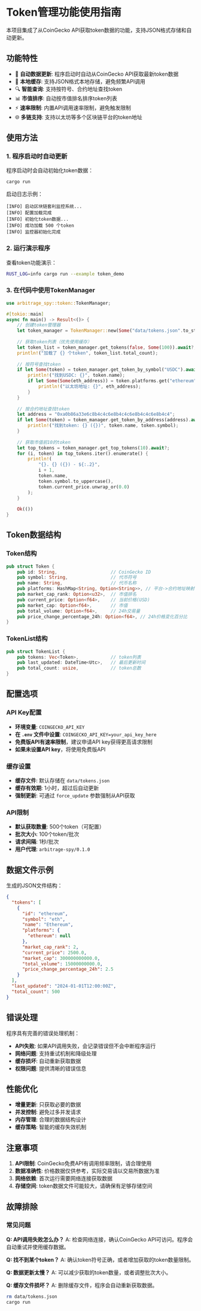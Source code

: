 # Token管理功能使用指南

本项目集成了从CoinGecko API获取token数据的功能，支持JSON格式存储和自动更新。

## 功能特性

- 🔄 **自动数据更新**: 程序启动时自动从CoinGecko API获取最新token数据
- 💾 **本地缓存**: 支持JSON格式本地存储，避免频繁API调用
- 🔍 **智能查询**: 支持按符号、合约地址查找token
- 📊 **市值排序**: 自动按市值排名排序token列表
- ⚡ **速率限制**: 内置API调用速率限制，避免触发限制
- 🌐 **多链支持**: 支持以太坊等多个区块链平台的token地址

## 使用方法

### 1. 程序启动时自动更新

程序启动时会自动初始化token数据：

```bash
cargo run
```

启动日志示例：
```
[INFO] 启动区块链套利监控系统...
[INFO] 配置加载完成
[INFO] 初始化token数据...
[INFO] 成功加载 500 个token
[INFO] 监控器初始化完成
```

### 2. 运行演示程序

查看token功能演示：

```bash
RUST_LOG=info cargo run --example token_demo
```

### 3. 在代码中使用TokenManager

```rust
use arbitrage_spy::token::TokenManager;

#[tokio::main]
async fn main() -> Result<()> {
    // 创建token管理器
    let token_manager = TokenManager::new(Some("data/tokens.json".to_string()));
    
    // 获取token列表（优先使用缓存）
    let token_list = token_manager.get_tokens(false, Some(100)).await?;
    println!("加载了 {} 个token", token_list.total_count);
    
    // 按符号查找token
    if let Some(token) = token_manager.get_token_by_symbol("USDC").await? {
        println!("找到USDC: {}", token.name);
        if let Some(Some(eth_address)) = token.platforms.get("ethereum") {
            println!("以太坊地址: {}", eth_address);
        }
    }
    
    // 按合约地址查找token
    let address = "0xa0b86a33e6c8b4c4c6e8b4c4c6e8b4c4c6e8b4c4";
    if let Some(token) = token_manager.get_token_by_address(address).await? {
        println!("找到token: {} ({})", token.name, token.symbol);
    }
    
    // 获取市值前10的token
    let top_tokens = token_manager.get_top_tokens(10).await?;
    for (i, token) in top_tokens.iter().enumerate() {
        println!(
            "{}. {} ({}) - ${:.2}",
            i + 1,
            token.name,
            token.symbol.to_uppercase(),
            token.current_price.unwrap_or(0.0)
        );
    }
    
    Ok(())
}
```

## Token数据结构

### Token结构

```rust
pub struct Token {
    pub id: String,                    // CoinGecko ID
    pub symbol: String,                // 代币符号
    pub name: String,                  // 代币名称
    pub platforms: HashMap<String, Option<String>>, // 平台->合约地址映射
    pub market_cap_rank: Option<u32>,  // 市值排名
    pub current_price: Option<f64>,    // 当前价格(USD)
    pub market_cap: Option<f64>,       // 市值
    pub total_volume: Option<f64>,     // 24h交易量
    pub price_change_percentage_24h: Option<f64>, // 24h价格变化百分比
}
```

### TokenList结构

```rust
pub struct TokenList {
    pub tokens: Vec<Token>,            // token列表
    pub last_updated: DateTime<Utc>,   // 最后更新时间
    pub total_count: usize,            // token总数
}
```

## 配置选项

### API Key配置

- **环境变量**: `COINGECKO_API_KEY`
- **在 `.env` 文件中设置**: `COINGECKO_API_KEY=your_api_key_here`
- **免费版API有速率限制**，建议申请API key获得更高请求限制
- **如果未设置API key**，将使用免费版API

### 缓存设置

- **缓存文件**: 默认存储在 `data/tokens.json`
- **缓存有效期**: 1小时，超过后自动更新
- **强制更新**: 可通过 `force_update` 参数强制从API获取

### API限制

- **默认获取数量**: 500个token（可配置）
- **批次大小**: 100个token/批次
- **请求间隔**: 1秒/批次
- **用户代理**: `arbitrage-spy/0.1.0`

## 数据文件示例

生成的JSON文件结构：

```json
{
  "tokens": [
    {
      "id": "ethereum",
      "symbol": "eth",
      "name": "Ethereum",
      "platforms": {
        "ethereum": null
      },
      "market_cap_rank": 2,
      "current_price": 2500.0,
      "market_cap": 300000000000.0,
      "total_volume": 15000000000.0,
      "price_change_percentage_24h": 2.5
    }
  ],
  "last_updated": "2024-01-01T12:00:00Z",
  "total_count": 500
}
```

## 错误处理

程序具有完善的错误处理机制：

- **API失败**: 如果API调用失败，会记录错误但不会中断程序运行
- **网络问题**: 支持重试机制和降级处理
- **缓存损坏**: 自动重新获取数据
- **权限问题**: 提供清晰的错误信息

## 性能优化

- **增量更新**: 只获取必要的数据
- **并发控制**: 避免过多并发请求
- **内存管理**: 合理的数据结构设计
- **缓存策略**: 智能的缓存失效机制

## 注意事项

1. **API限制**: CoinGecko免费API有调用频率限制，请合理使用
2. **数据准确性**: 价格数据仅供参考，实际交易请以交易所数据为准
3. **网络依赖**: 首次运行需要网络连接获取数据
4. **存储空间**: token数据文件可能较大，请确保有足够存储空间

## 故障排除

### 常见问题

**Q: API调用失败怎么办？**
A: 检查网络连接，确认CoinGecko API可访问。程序会自动重试并使用缓存数据。

**Q: 找不到某个token？**
A: 确认token符号正确，或者增加获取的token数量限制。

**Q: 数据更新太慢？**
A: 可以减少获取的token数量，或者调整批次大小。

**Q: 缓存文件损坏？**
A: 删除缓存文件，程序会自动重新获取数据。

```bash
rm data/tokens.json
cargo run
```
